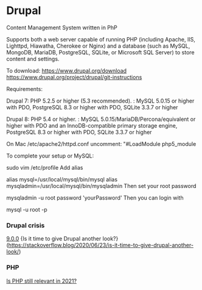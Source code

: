 Drupal
======

Content Management System written in PhP

Supports both a web server capable of running PHP (including Apache, IIS, Lighttpd, Hiawatha, Cherokee or Nginx) and a database (such as MySQL, MongoDB, MariaDB, PostgreSQL, SQLite, or Microsoft SQL Server) to store content and settings.

To download:
https://www.drupal.org/download
https://www.drupal.org/project/drupal/git-instructions

Requirements:

Drupal 7: PHP 5.2.5 or higher (5.3 recommended).
        : MySQL 5.0.15 or higher with PDO, PostgreSQL 8.3 or higher with PDO, SQLite 3.3.7 or higher

Drupal 8: PHP 5.4 or higher.
        : MySQL 5.0.15/MariaDB/Percona/equivalent or higher with PDO and an InnoDB-compatible primary storage engine, PostgreSQL 8.3 or higher with PDO, SQLite 3.3.7 or higher

On Mac
/etc/apache2/httpd.conf
uncomment:
"#LoadModule php5_module


To complete your setup or MySQL:

sudo vim /etc/profile
Add alias

alias mysql=/usr/local/mysql/bin/mysql
alias mysqladmin=/usr/local/mysql/bin/mysqladmin
Then set your root password

mysqladmin -u root password 'yourPassword'
Then you can login with

mysql -u root -p

### Drupal crisis
[9.0.0](https://dri.es/drupal-9-0-0-released)
{Is it time to give Drupal another look?}(https://stackoverflow.blog/2020/06/23/is-it-time-to-give-drupal-another-look/)

### PHP
[Is PHP still relevant in 2021?](https://medium.com/better-programming/is-php-still-relevant-in-2021-19580c75855)

